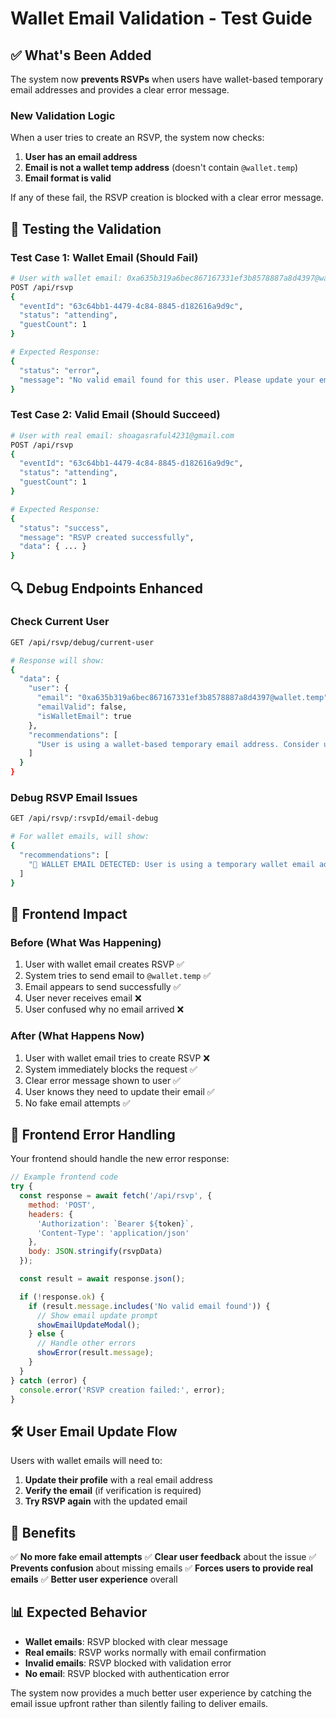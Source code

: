 # Wallet Email Validation - Test Guide

## ✅ What's Been Added

The system now **prevents RSVPs** when users have wallet-based temporary email addresses and provides a clear error message.

### New Validation Logic

When a user tries to create an RSVP, the system now checks:

1. **User has an email address**
2. **Email is not a wallet temp address** (doesn't contain `@wallet.temp`)
3. **Email format is valid**

If any of these fail, the RSVP creation is blocked with a clear error message.

## 🧪 Testing the Validation

### Test Case 1: Wallet Email (Should Fail)
```bash
# User with wallet email: 0xa635b319a6bec867167331ef3b8578887a8d4397@wallet.temp
POST /api/rsvp
{
  "eventId": "63c64bb1-4479-4c84-8845-d182616a9d9c",
  "status": "attending",
  "guestCount": 1
}

# Expected Response:
{
  "status": "error",
  "message": "No valid email found for this user. Please update your email address to receive RSVP confirmations and event notifications."
}
```

### Test Case 2: Valid Email (Should Succeed)
```bash
# User with real email: shoagasraful4231@gmail.com
POST /api/rsvp
{
  "eventId": "63c64bb1-4479-4c84-8845-d182616a9d9c", 
  "status": "attending",
  "guestCount": 1
}

# Expected Response:
{
  "status": "success",
  "message": "RSVP created successfully",
  "data": { ... }
}
```

## 🔍 Debug Endpoints Enhanced

### Check Current User
```bash
GET /api/rsvp/debug/current-user

# Response will show:
{
  "data": {
    "user": {
      "email": "0xa635b319a6bec867167331ef3b8578887a8d4397@wallet.temp",
      "emailValid": false,
      "isWalletEmail": true
    },
    "recommendations": [
      "User is using a wallet-based temporary email address. Consider updating to a real email address to receive notifications."
    ]
  }
}
```

### Debug RSVP Email Issues
```bash
GET /api/rsvp/:rsvpId/email-debug

# For wallet emails, will show:
{
  "recommendations": [
    "🚨 WALLET EMAIL DETECTED: User is using a temporary wallet email address (0xa635b319a6bec867167331ef3b8578887a8d4397@wallet.temp). This is why emails aren't being received. The system now blocks RSVPs with wallet emails. User must update to a real email address."
  ]
}
```

## 🎯 Frontend Impact

### Before (What Was Happening)
1. User with wallet email creates RSVP ✅
2. System tries to send email to `@wallet.temp` ✅
3. Email appears to send successfully ✅
4. User never receives email ❌
5. User confused why no email arrived ❌

### After (What Happens Now)
1. User with wallet email tries to create RSVP ❌
2. System immediately blocks the request ✅
3. Clear error message shown to user ✅
4. User knows they need to update their email ✅
5. No fake email attempts ✅

## 📱 Frontend Error Handling

Your frontend should handle the new error response:

```javascript
// Example frontend code
try {
  const response = await fetch('/api/rsvp', {
    method: 'POST',
    headers: {
      'Authorization': `Bearer ${token}`,
      'Content-Type': 'application/json'
    },
    body: JSON.stringify(rsvpData)
  });

  const result = await response.json();

  if (!response.ok) {
    if (result.message.includes('No valid email found')) {
      // Show email update prompt
      showEmailUpdateModal();
    } else {
      // Handle other errors
      showError(result.message);
    }
  }
} catch (error) {
  console.error('RSVP creation failed:', error);
}
```

## 🛠️ User Email Update Flow

Users with wallet emails will need to:

1. **Update their profile** with a real email address
2. **Verify the email** (if verification is required)
3. **Try RSVP again** with the updated email

## 🚀 Benefits

✅ **No more fake email attempts**
✅ **Clear user feedback** about the issue
✅ **Prevents confusion** about missing emails
✅ **Forces users to provide real emails**
✅ **Better user experience** overall

## 📊 Expected Behavior

- **Wallet emails**: RSVP blocked with clear message
- **Real emails**: RSVP works normally with email confirmation
- **Invalid emails**: RSVP blocked with validation error
- **No email**: RSVP blocked with authentication error

The system now provides a much better user experience by catching the email issue upfront rather than silently failing to deliver emails.
